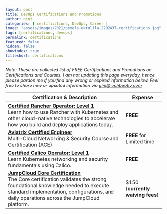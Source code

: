 ```yaml
---
layout: post
title: DevOps Certifications and Promotions
author: gini
categories: [ certifications, DevOps, Career ]
image: "assets/images/2021/pexels-ekrulila-2292837-certifications.jpg"
tags: [certifications, devops]
permalink: certifications
featured: false
hidden: false
showindex: true
titleshort: certifications
---
```


*Note: These are collected list of FREE Certifications and Promotions on Certifications and Courses. I am not updating this page everyday, hence please pardon me if you find any wrong or expired information below. Feel free to share new or updated information via [gini@techbeatly.com](mailto:gini@techbeatly.com)*

| Certification & Description |	Expense | 
|-----------------------------|---------|
| **[Certified Rancher Operator: Level 1](https://academy.rancher.com/courses/course-v1:RANCHER+K101+2019/about)** <br> Learn how to use Rancher with Kubernetes and other cloud-native technologies to accelerate how you build and deploy applications today. | **FREE** |
| **[Aviatrix Certified Engineer](https://aviatrix.teachable.com/)** <br> Multi-Cloud Networking & Security Course and Certification (ACE)  | **FREE** for Limited time | 
| **[Certified Calico Operator: Level 1](https://academy.tigera.io/course/certified-calico-operator-level-1/)** <br> Learn Kubernetes networking and security fundamentals using Calico. | **FREE** |
| **[JumpCloud Core Certification](https://jumpcloud.com/university/certifications/core)** <br> The Core certification validates the strong foundational knowledge needed to execute standard implementation, configurations, and daily operations across the JumpCloud platform. |  $150 (**currently waiving fees**) | 

<br><br><br>